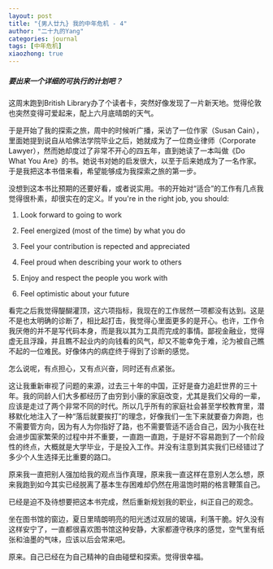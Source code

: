```yaml
---
layout: post
title: "{男人廿九} 我的中年危机 - 4"
author: "二十九的Yang"
categories: journal
tags: [中年危机]
xiaozhong: true
---
```


##### 要出来一个详细的可执行的计划吧？ 

这周末跑到British Library办了个读者卡，突然好像发现了一片新天地。觉得伦敦也突然变得可爱起来，配上六月底晴朗的天气。

于是开始了我的探索之旅，周中的时候听广播，采访了一位作家（Susan Cain），里面她提到说自从哈佛法学院毕业之后，她就成为了一位商业律师（Corporate Lawyer），然而她却度过了非常不开心的四五年，直到她读了一本叫做《Do What You Are》的书。她说书对她的启发很大，以至于后来她成为了一名作家。于是我把这本书借来看，希望能够成为我探索之旅的第一步。

没想到这本书比预期的还要好看，或者说实用。书的开始对“适合”的工作有几点我觉得很朴素，却很实在的定义。If you're in the right job, you should:

1. Look forward to going to work

2. Feel energized (most of the time) by what you do

3. Feel your contribution is repected and appreciated

4. Feel proud when describing your work to others

5. Enjoy and respect the people you work with

6. Feel optimistic about your future

看完之后我觉得醍醐灌顶，这六项指标，我现在的工作居然一项都没有达到。这是不是也太明确的诊断了，相比起打击，我觉得心里面更多的是开心。也许，工作令我厌倦的并不是写代码本身，而是我以其为工具而完成的事情。鄙视金融业，觉得虚无且浮躁，并且瞧不起业内的向钱看的风气，却又不能幸免于难，沦为被自己瞧不起的一位难民。好像体内的病症终于得到了诊断的感觉。

怎么说呢，有点担心，又有点兴奋，同时还有点紧张。

这让我重新审视了问题的来源，过去三十年的中国，正好是奋力追赶世界的三十年。我的同龄人们大多都经历了由穷到小康的家庭改变，尤其是我们父母的一辈，应该是走过了两个非常不同的时代。所以几乎所有的家庭社会甚至学校教育里，潜移默化地注入了一种“落后就要挨打”的理念，好像我们一生下来就要奋力奔跑，也不需要管方向，因为有人为你指好了路，也不需要管适不适合自己，因为小我在社会进步国家繁荣的过程中并不重要，一直跑一直跑，于是好不容易跑到了一个阶段性的终点，大概就是大学毕业，于是投入工作。并没有注意到其实我们已经错过了多少个人生选择无比重要的路口。

原来我一直把别人强加给我的观点当作真理，原来我一直这样在意别人怎么想，原来我跑到如今其实已经脱离了基本生存困难却仍然在用温饱时期的格言鞭策自己。

已经是迫不及待想要把这本书完成，然后重新规划我的职业，纠正自己的观念。

坐在图书馆的窗边，夏日里晴朗明亮的阳光透过双层的玻璃，利落干脆。好久没有这样安宁了，一直都很喜欢图书馆这种安静，大家都遵守秩序的感觉，空气里有纸张和油墨的气味，应该以后会常来吧。

原来。自己已经在为自己精神的自由碰壁和探索。觉得很幸福。